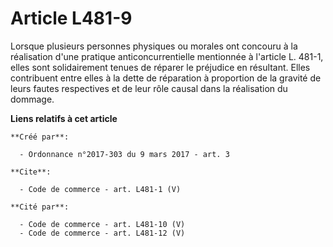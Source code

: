 # Article L481-9

Lorsque plusieurs personnes physiques ou morales ont concouru à la réalisation d'une pratique anticoncurrentielle mentionnée
à l'article L. 481-1, elles sont solidairement tenues de réparer le préjudice en résultant. Elles contribuent entre elles à
la dette de réparation à proportion de la gravité de leurs fautes respectives et de leur rôle causal dans la réalisation du
dommage.

**Liens relatifs à cet article**

	**Créé par**:

	  - Ordonnance n°2017-303 du 9 mars 2017 - art. 3

	**Cite**:

	  - Code de commerce - art. L481-1 (V)

	**Cité par**:

	  - Code de commerce - art. L481-10 (V)
	  - Code de commerce - art. L481-12 (V)
